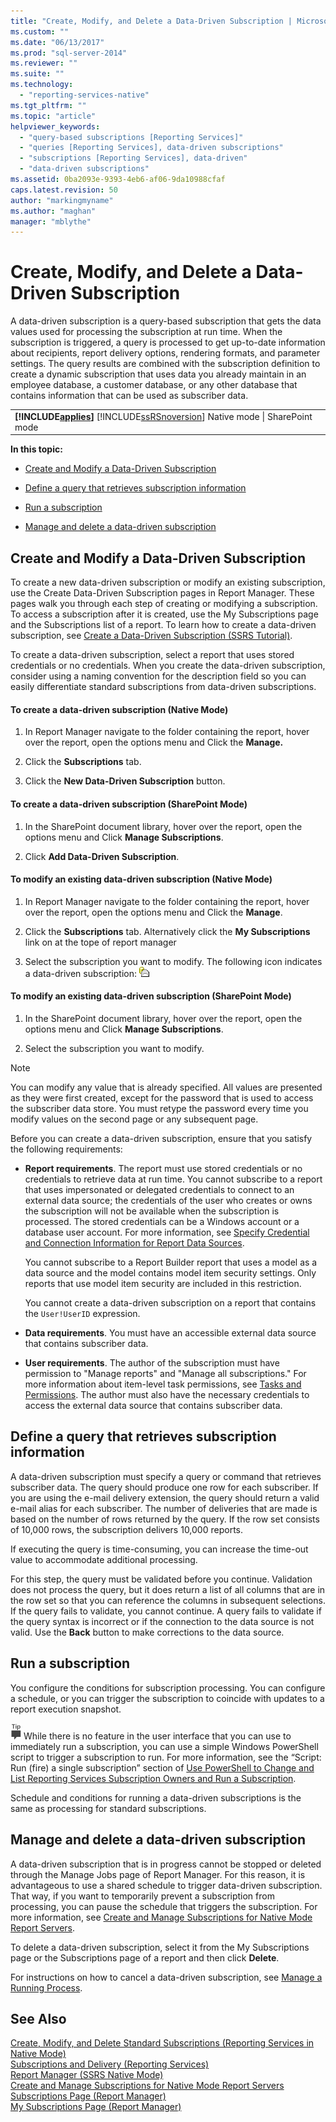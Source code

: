 ```yaml
---
title: "Create, Modify, and Delete a Data-Driven Subscription | Microsoft Docs"
ms.custom: ""
ms.date: "06/13/2017"
ms.prod: "sql-server-2014"
ms.reviewer: ""
ms.suite: ""
ms.technology: 
  - "reporting-services-native"
ms.tgt_pltfrm: ""
ms.topic: "article"
helpviewer_keywords: 
  - "query-based subscriptions [Reporting Services]"
  - "queries [Reporting Services], data-driven subscriptions"
  - "subscriptions [Reporting Services], data-driven"
  - "data-driven subscriptions"
ms.assetid: 0ba2093e-9393-4eb6-af06-9da10988cfaf
caps.latest.revision: 50
author: "markingmyname"
ms.author: "maghan"
manager: "mblythe"
---
```

# Create, Modify, and Delete a Data-Driven Subscription
  A data-driven subscription is a query-based subscription that gets the data values used for processing the subscription at run time. When the subscription is triggered, a query is processed to get up-to-date information about recipients, report delivery options, rendering formats, and parameter settings. The query results are combined with the subscription definition to create a dynamic subscription that uses data you already maintain in an employee database, a customer database, or any other database that contains information that can be used as subscriber data.  
  
||  
|-|  
|**[!INCLUDE[applies](../includes/applies-md.md)]**  [!INCLUDE[ssRSnoversion](../includes/ssrsnoversion-md.md)] Native mode &#124; SharePoint mode|  
  
 **In this topic:**  
  
-   [Create and Modify a Data-Driven Subscription](#bkmk_create_and_modify)  
  
-   [Define a query that retrieves subscription information](#bkmk_define_query)  
  
-   [Run a subscription](#bkmk_run_subscription)  
  
-   [Manage and delete a data-driven subscription](#bkmk_manage_and_delete)  
  
##  <a name="bkmk_create_and_modify"></a> Create and Modify a Data-Driven Subscription  
 To create a new data-driven subscription or modify an existing subscription, use the Create Data-Driven Subscription pages in Report Manager. These pages walk you through each step of creating or modifying a subscription. To access a subscription after it is created, use the My Subscriptions page and the Subscriptions list of a report. To learn how to create a data-driven subscription, see [Create a Data-Driven Subscription &#40;SSRS Tutorial&#41;](../../2014/tutorials/create-a-data-driven-subscription-ssrs-tutorial.md).  
  
 To create a data-driven subscription, select a report that uses stored credentials or no credentials. When you create the data-driven subscription, consider using a naming convention for the description field so you can easily differentiate standard subscriptions from data-driven subscriptions.  
  
#### To create a data-driven subscription (Native Mode)  
  
1.  In Report Manager navigate to the folder containing the report, hover over the report, open the options menu and Click the **Manage.**  
  
2.  Click the **Subscriptions** tab.  
  
3.  Click the **New Data-Driven Subscription** button.  
  
#### To create a data-driven subscription (SharePoint Mode)  
  
1.  In the SharePoint document library, hover over the report, open the options menu and Click **Manage Subscriptions**.  
  
2.  Click **Add Data-Driven Subscription**.  
  
#### To modify an existing data-driven subscription (Native Mode)  
  
1.  In Report Manager navigate to the folder containing the report, hover over the report, open the options menu and Click the **Manage**.  
  
2.  Click the **Subscriptions** tab. Alternatively click the **My Subscriptions** link on at the tope of report manager  
  
3.  Select the subscription you want to modify. The following icon indicates a data-driven subscription: ![Data-driven subscription icon](../../2014/reporting-services/media/hlp-16subscriptiondd.gif "Data-driven subscription icon")  
  
#### To modify an existing data-driven subscription (SharePoint Mode)  
  
1.  In the SharePoint document library, hover over the report, open the options menu and Click **Manage Subscriptions**.  
  
2.  Select the subscription you want to modify.  
  
> [!NOTE]  
>  You can modify any value that is already specified. All values are presented as they were first created, except for the password that is used to access the subscriber data store. You must retype the password every time you modify values on the second page or any subsequent page.  
  
 Before you can create a data-driven subscription, ensure that you satisfy the following requirements:  
  
-   **Report requirements**. The report must use stored credentials or no credentials to retrieve data at run time. You cannot subscribe to a report that uses impersonated or delegated credentials to connect to an external data source; the credentials of the user who creates or owns the subscription will not be available when the subscription is processed. The stored credentials can be a Windows account or a database user account. For more information, see [Specify Credential and Connection Information for Report Data Sources](../../2014/reporting-services/specify-credential-and-connection-information-for-report-data-sources.md).  
  
     You cannot subscribe to a Report Builder report that uses a model as a data source and the model contains model item security settings. Only reports that use model item security are included in this restriction.  
  
     You cannot create a data-driven subscription on a report that contains the `User!UserID` expression.  
  
-   **Data requirements**. You must have an accessible external data source that contains subscriber data.  
  
-   **User requirements**. The author of the subscription must have permission to "Manage reports" and "Manage all subscriptions." For more information about item-level task permissions, see [Tasks and Permissions](../../2014/reporting-services/tasks-and-permissions.md). The author must also have the necessary credentials to access the external data source that contains subscriber data.  
  
##  <a name="bkmk_define_query"></a> Define a query that retrieves subscription information  
 A data-driven subscription must specify a query or command that retrieves subscriber data. The query should produce one row for each subscriber. If you are using the e-mail delivery extension, the query should return a valid e-mail alias for each subscriber. The number of deliveries that are made is based on the number of rows returned by the query. If the row set consists of 10,000 rows, the subscription delivers 10,000 reports.  
  
 If executing the query is time-consuming, you can increase the time-out value to accommodate additional processing.  
  
 For this step, the query must be validated before you continue. Validation does not process the query, but it does return a list of all columns that are in the row set so that you can reference the columns in subsequent selections. If the query fails to validate, you cannot continue. A query fails to validate if the query syntax is incorrect or if the connection to the data source is not valid. Use the **Back** button to make corrections to the data source.  
  
##  <a name="bkmk_run_subscription"></a> Run a subscription  
 You configure the conditions for subscription processing. You can configure a schedule, or you can trigger the subscription to coincide with updates to a report execution snapshot.  
  
 ![note](../../2014/reporting-services/media/rs-fyinote.png "note") While there is no feature in the user interface that you can use to immediately run a subscription, you can use a simple Windows PowerShell script to trigger a subscription to run. For more information, see the “Script: Run (fire) a single subscription” section of [Use PowerShell to Change and List Reporting Services Subscription Owners and Run a Subscription](../../2014/reporting-services/manage-subscription-owners-and-run-subscription-powershell.md).  
  
 Schedule and conditions for running a data-driven subscriptions is the same as processing for standard subscriptions.  
  
##  <a name="bkmk_manage_and_delete"></a> Manage and delete a data-driven subscription  
 A data-driven subscription that is in progress cannot be stopped or deleted through the Manage Jobs page of Report Manager. For this reason, it is advantageous to use a shared schedule to trigger data-driven subscription. That way, if you want to temporarily prevent a subscription from processing, you can pause the schedule that triggers the subscription. For more information, see [Create and Manage Subscriptions for Native Mode Report Servers](../../2014/reporting-services/create-manage-subscriptions-native-mode-report-servers.md).  
  
 To delete a data-driven subscription, select it from the My Subscriptions page or the Subscriptions page of a report and then click **Delete**.  
  
 For instructions on how to cancel a data-driven subscription, see [Manage a Running Process](../../2014/reporting-services/manage-a-running-process.md).  
  
## See Also  
 [Create, Modify, and Delete Standard Subscriptions &#40;Reporting Services in Native Mode&#41;](../../2014/reporting-services/create-and-manage-subscriptions-for-native-mode-report-servers.md)   
 [Subscriptions and Delivery &#40;Reporting Services&#41;](../../2014/reporting-services/subscriptions-and-delivery-reporting-services.md)   
 [Report Manager  &#40;SSRS Native Mode&#41;](../../2014/reporting-services/report-manager-ssrs-native-mode.md)   
 [Create and Manage Subscriptions for Native Mode Report Servers](../../2014/reporting-services/create-manage-subscriptions-native-mode-report-servers.md)   
 [Subscriptions Page &#40;Report Manager&#41;](../../2014/reporting-services/subscriptions-page-report-manager.md)   
 [My Subscriptions Page &#40;Report Manager&#41;](../../2014/reporting-services/my-subscriptions-page-report-manager.md)  
  
  